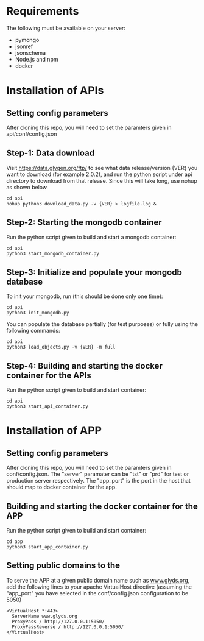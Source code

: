 # Requirements
The following must be available on your server:

* pymongo
* jsonref
* jsonschema
* Node.js and npm
* docker


# Installation of APIs

## Setting config parameters
After cloning this repo, you will need to set the paramters given in
api/conf/config.json


## Step-1: Data download
Visit https://data.glygen.org/ftp/ to see what data release/version {VER} you want to 
download (for example 2.0.2), and run the python script under api directory to download from
that release. Since this will take long, use nohup as shown below.

  ```
  cd api
  nohup python3 download_data.py -v {VER} > logfile.log &
  ```



## Step-2: Starting the mongodb container
Run the python script given to build and start a mongodb container:

  ```
  cd api
  python3 start_mongodb_container.py
  ```

## Step-3: Initialize and populate your mongodb database
To init your mongodb, run (this should be done only one time):

  ```
  cd api
  python3 init_mongodb.py
  ```

You can populate the database partially (for test purposes) or fully using
the following commands:

  ```
  cd api
  python3 load_objects.py -v {VER} -m full
  ```

## Step-4: Building and starting the docker container for the APIs
Run the python script given to build and start container:

  ```
  cd api
  python3 start_api_container.py
  ```


# Installation of APP

## Setting config parameters
After cloning this repo, you will need to set the paramters given in
conf/config.json. The "server" paramater can be "tst" or "prd" for
test or production server respectively. The "app_port" is the port
in the host that should map to docker container for the app.


## Building and starting the docker container for the APP

Run the python script given to build and start container:

  ```
  cd app
  python3 start_app_container.py
  ```


## Setting public domains to the 
To serve the APP at a given public domain name such as www.glyds.org,
add the following lines to your apache VirtualHost directive 
(assuming the "app_port" you have selected in the conf/config.json 
 configuration to be 5050)


  ```
  <VirtualHost *:443>
    ServerName www.glyds.org
    ProxyPass / http://127.0.0.1:5050/
    ProxyPassReverse / http://127.0.0.1:5050/
  </VirtualHost>
  ```









